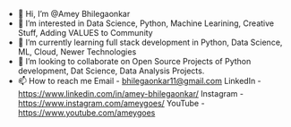 - 👋 Hi, I’m @Amey Bhilegaonkar
- 👀 I’m interested in Data Science, Python, Machine Learining, Creative Stuff, Adding VALUES to Community
- 🌱 I’m currently learning full stack development in Python, Data Science, ML, Cloud, Newer Technologies
- 💞️ I’m looking to collaborate on Open Source Projects of Python development, Dat Science, Data Analysis Projects.
- 📫 How to reach me 
Email - bhilegaonkar11@gmail.com
LinkedIn - https://www.linkedin.com/in/amey-bhilegaonkar/ 
Instagram - https://www.instagram.com/ameygoes/
YouTube - https://www.youtube.com/ameygoes

<!---
ameygoes/ameygoes is a ✨ special ✨ repository because its `README.md` (this file) appears on your GitHub profile.
You can click the Preview link to take a look at your changes.
--->
